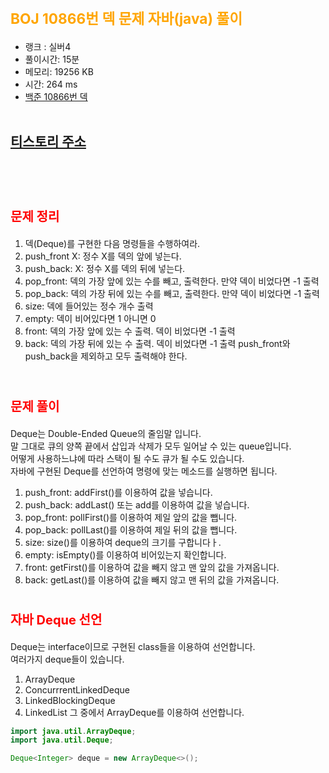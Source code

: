 # <span style="color:orange; font-size:17pt; font-weight:bold">BOJ 10866번 덱 문제 자바(java)  풀이</span>
- 랭크 : 실버4
- 풀이시간: 15분
- 메모리: 19256 KB
- 시간: 264 ms
- [백준 10866번 덱](https://www.acmicpc.net/problem/10866)
<br><br>

## [티스토리 주소](https://hoho325.tistory.com/)
<br><br>

# <span style="color: red; font-size:15pt">문제 정리</span>
1. 덱(Deque)를 구현한 다음 명령들을 수행하여라.
2. push_front X: 정수 X를 덱의 앞에 넣는다.
3. push_back: X: 정수 X를 덱의 뒤에 넣는다.
4. pop_front: 덱의 가장 앞에 있는 수를 빼고, 출력한다. 만약 덱이 비었다면 -1 출력
5. pop_back: 덱의 가장 뒤에 있는 수를 빼고, 출력한다.  만약 덱이 비었다면 -1 출력
6. size: 덱에 들어있는 정수 개수 출력
7. empty: 덱이 비어있다면 1 아니면 0
8. front: 덱의 가장 앞에 있는 수 출력. 덱이 비었다면 -1 출력
9. back: 덱의 가장 뒤에 있는 수 출력. 덱이 비었다면 -1 출력
push_front와 push_back을 제외하고 모두 출력해야 한다.
<br><br>

# <span style="color: red; font-size:15pt">문제 풀이</span>
Deque는 Double-Ended Queue의 줄임말 입니다.  
말 그대로 큐의 양쪽 끝에서 삽입과 삭제가 모두 일어날 수 있는 queue입니다.  
어떻게 사용하느냐에 따라 스택이 될 수도 큐가 될 수도 있습니다.  
자바에 구현된 Deque를 선언하여 명령에 맞는 메소드를 실행하면 됩니다.
1. push_front: addFirst()를 이용하여 값을 넣습니다.
2. push_back: addLast() 또는 add를 이용하여 값을 넣습니다.
3. pop_front: pollFirst()를 이용하여 제일 앞의 값을 뺍니다.
4. pop_back: pollLast()를 이용하여 제일 뒤의 값을 뺍니다.
5. size: size()를 이용하여 deque의 크기를 구합니다ㅏ.
6. empty: isEmpty()를 이용하여 비어있는지 확인합니다.
7. front: getFirst()를 이용하여 값을 빼지 않고 맨 앞의 값을 가져옵니다.
8. back: getLast()를 이용하여 값을 빼지 않고 맨 뒤의 값을 가져옵니다.

# <span style="color: red; font-size:15pt">자바 Deque 선언</span>
Deque는 interface이므로 구현된 class들을 이용하여 선언합니다.  
여러가지 deque들이 있습니다.
1. ArrayDeque
2. ConcurrrentLinkedDeque
3. LinkedBlockingDeque
4. LinkedList
그 중에서 ArrayDeque를 이용하여 선언합니다.  
```java
import java.util.ArrayDeque;
import java.util.Deque;

Deque<Integer> deque = new ArrayDeque<>();
```